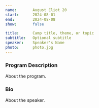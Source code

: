 ```yaml
---
name:       August Eliot 20
start:      2024-08-01
end:        2024-08-08
show:       false

title:      Camp title, theme, or topic
subtitle:   Optional subtitle
speaker:    Speaker's Name
photo:      photo.jpg
---
```


### Program Description

About the program.

### Bio

About the speaker.
